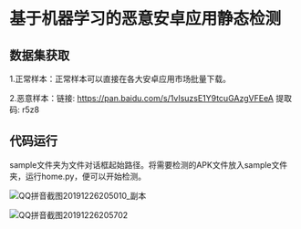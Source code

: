 # 基于机器学习的恶意安卓应用静态检测

## 数据集获取

1.正常样本：正常样本可以直接在各大安卓应用市场批量下载。

2.恶意样本：链接: https://pan.baidu.com/s/1vIsuzsE1Y9tcuGAzgVFEeA       提取码: r5z8 

## 代码运行

sample文件夹为文件对话框起始路径。将需要检测的APK文件放入sample文件夹，运行home.py，便可以开始检测。

![QQ拼音截图20191226205010_副本](C:\Users\lenovo1\Desktop\代码结构.png)

![QQ拼音截图20191226205702](C:\Users\lenovo1\Desktop\运行效果.png)